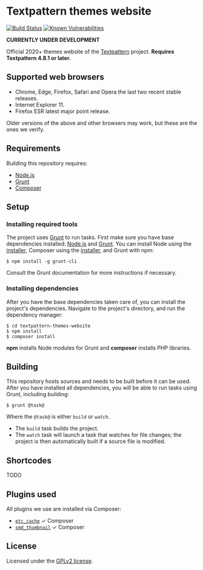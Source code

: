 # Textpattern themes website

[![Build Status](https://travis-ci.com/textpattern/textpattern-themes-website.svg)](https://travis-ci.com/textpattern/textpattern-themes-website)
[![Known Vulnerabilities](https://snyk.io/test/github/textpattern/textpattern-themes-website/badge.svg?targetFile=package.json)](https://snyk.io/test/github/textpattern/textpattern-themes-website?targetFile=package.json)

**CURRENTLY UNDER DEVELOPMENT**

Official 2020+ themes website of the [Textpattern](https://textpattern.com/) project. **Requires Textpattern 4.8.1 or later.**

## Supported web browsers

* Chrome, Edge, Firefox, Safari and Opera the last two recent stable releases.
* Internet Explorer 11.
* Firefox ESR latest major point release.

Older versions of the above and other browsers may work, but these are the ones we verify.

## Requirements

Building this repository requires:

* [Node.js](https://nodejs.org/)
* [Grunt](https://gruntjs.com/)
* [Composer](https://getcomposer.org/)

## Setup

### Installing required tools

The project uses [Grunt](https://gruntjs.com/) to run tasks. First make sure you have base dependencies installed: [Node.js](https://nodejs.org/) and [Grunt](https://gruntjs.com/). You can install Node using the [installer](https://nodejs.org/), Composer using the [installer](https://getcomposer.org/), and Grunt with npm:

```ShellSession
$ npm install -g grunt-cli
```

Consult the Grunt documentation for more instructions if necessary.

### Installing dependencies

After you have the base dependencies taken care of, you can install the project's dependencies. Navigate to the project's directory, and run the dependency manager:

```ShellSession
$ cd textpattern-themes-website
$ npm install
$ composer install
```

**npm** installs Node modules for Grunt and **composer** installs PHP libraries.

## Building

This repository hosts sources and needs to be built before it can be used. After you have installed all dependencies, you will be able to run tasks using Grunt, including building:

```ShellSession
$ grunt @task@
```

Where the `@task@` is either `build` or `watch`.

* The `build` task builds the project.
* The `watch` task will launch a task that watches for file changes; the project is then automatically built if a source file is modified.

## Shortcodes

TODO

## Plugins used

All plugins we use are installed via Composer:

* [`etc_cache`](https://github.com/etc-plugins/etc_cache) ✓ Composer
* [`smd_thumbnail`](https://github.com/bloke/smd_thumbnail) ✓ Composer

## License

Licensed under the [GPLv2 license](https://github.com/textpattern/textpattern-themes-website/blob/master/LICENSE).
